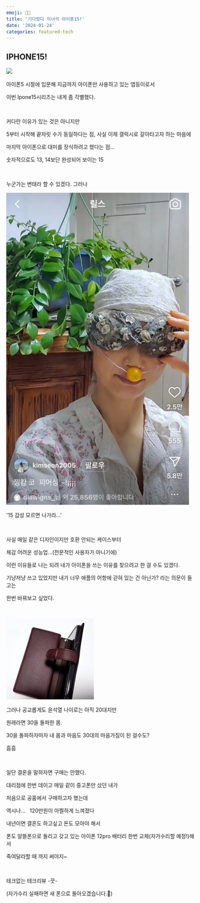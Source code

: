 ```yaml
---
emoji: 🧑‍💻
title: '기다렸다 이녀석 아이폰15!'
date: '2024-01-24'
categories: featured-tech
---
```


## IPHONE15!

![](iphone15.jpg)

아이폰5 시절에 입문해 지금까지 아이폰만 사용하고 있는 앱등이로서

이번 Ipone15시리즈는 내게 좀 각별했다.

&nbsp;

커다란 이유가 있는 것은 아니지만

5부터 시작해 끝자릿 수가 동일하다는 점, 사실 이제 갤럭시로 갈아타고자 하는 마음에

마지막 아이폰으로 대미를 장식하려고 했다는 점...

숫자적으로도 13, 14보단 완성되어 보이는 15

&nbsp;

누군가는 변태라 할 수 있겠다. 그러나

![](seon.jpeg)

'15 감성 모르면 나가라...'

&nbsp;

사실 매일 같은 디자인이지만 호환 안되는 케이스부터

체감 어려운 성능업...(전문적인 사용자가 아니기에)

이런 이유들로 나는 되려 내가 아이폰을 쓰는 이유를 찾으려고 한 걸 수도 있겠다.

기냥저냥 쓰고 있었지만 내가 너무 애플의 어항에 갇혀 있는 건 아닌가? 라는 의문이 들고는

한번 바꿔보고 싶었다.

&nbsp;

![](walletcase.jpeg)

그러나 공교롭게도 윤석열 나이로는 아직 20대지만

원래라면 30을 돌파한 몸.

30을 돌파하자마자 내 몸과 마음도 30대의 마음가짐이 된 걸수도?

흠흠

&nbsp;

일단 결론을 말하자면 구매는 안했다.

대리점에 한번 데이고 매일 같이 중고폰만 샀던 내가

처음으로 공홈에서 구매하고자 했는데 

역시나...
&nbsp;
120만원이 아찔하게 느껴졌다
&nbsp;

내년이면 결혼도 하고싶고 돈도 모아야 해서 

폰도 알뜰폰으로 돌리고 갖고 있는 아이폰 12pro 배터리 한번 교체(자가수리할 예정!)해서

죽여달라할 때 까지 써야지~

&nbsp;

테크없는 테크리뷰 
-끗-

(자가수리 실패하면 새 폰으로 돌아오겠습니다.🥲)


```toc
```
